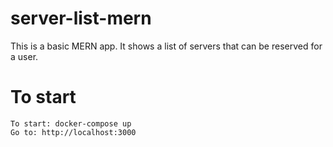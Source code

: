 # server-list-mern

This is a basic MERN app.  It shows a list of servers that can be reserved for a user. 

# To start
    To start: docker-compose up
    Go to: http://localhost:3000


